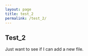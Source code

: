 ```yaml
---
layout: page
title: test_2
permalink: /test_2/
---
```


## Test_2 

Just want to see if I can add a new file. 